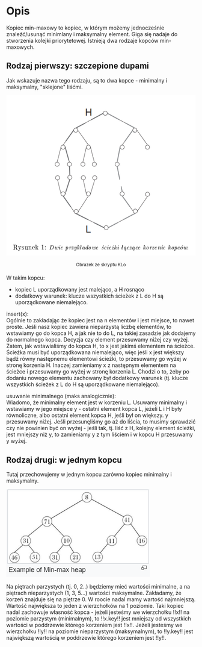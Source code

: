 # Opis

Kopiec min-maxowy to kopiec, w którym możemy jednocześnie znaleźć/usunąć minimlany i maksymalny element. Giga się nadaje do stworzenia kolejki priorytetowej. Istnieją dwa rodzaje kopców min-maxowych.

## Rodzaj pierwszy: szczepione dupami

Jak wskazuje nazwa tego rodzaju, są to dwa kopce - minimalny i maksymalny, "sklejone" liśćmi.

![](images/min-max-heap.png)

<div style="text-align: center;">
<sup>Obrazek ze skryptu KLo</sup>
</div>

W takim kopcu:

-   kopiec L uporządkowany jest malejąco, a H rosnąco
-   dodatkowy warunek: klucze wszystkich ścieżek z L do H są uporządkowane niemalejąco.

insert(x):  
Ogólnie to zakładając że kopiec jest na n elementów i jest miejsce, to nawet proste. Jeśli nasz kopiec zawiera nieparzystą liczbę elementów, to wstawiamy go do kopca H, a jak nie to do L, na takiej zasadzie jak dodajemy do normalnego kopca. Decyzja czy element przesuwamy niżej czy wyżej. Zatem, jak wstawialiśmy do kopca H, to x jest jakimś elementem na ścieżce. Ścieżka musi być uporządkowana niemalejąco, więc jeśli x jest większy bądź równy następnemu elementowi ścieżki, to przesuwamy go wyżej w stronę korzenia H. Inaczej zamieniamy x z następnym elementem na ścieżce i przesuwamy go wyżej w stronę korzenia L. Chodzi o to, żeby po dodaniu nowego elementu zachowany był dodatkowy warunek (tj. klucze wszystkich ścieżek z L do H są uporządkowane niemalejąco).

usuwanie minimalnego (maks analogicznie):  
Wiadomo, że minimalny element jest w korzeniu L. Usuwamy minimalny i wstawiamy w jego miejsce y - ostatni element kopca L, jeżeli L i H były równoliczne, albo ostatni element kopca H, jeśli był on większy. y przesuwamy niżej. Jeśli przesunęliśmy go aż do liścia, to musimy sprawdzić czy nie powinien być on wyżej - jeśli tak, tj. liść z H, kolejny element ścieżki, jest mniejszy niż y, to zamieniamy y z tym liściem i w kopcu H przesuwamy y wyżej.

## Rodzaj drugi: w jednym kopcu

Tutaj przechowujemy w jednym kopcu zarówno kopiec minimalny i maksymalny.

![alt text](images/min-max-heap-2.png)

Na piętrach parzystych (tj. 0, 2..) będziemy mieć wartości minimalne, a na piętrach nieparzystych (1, 3, 5...) wartości maksymalne. Zakładamy, że korzeń znajduje się na piętrze 0. W roocie nadal mamy wartość najmniejszą. Wartość największa to jeden z wierzchołków na 1 poziomie. Taki kopiec nadal zachowuje własność kopca - jeżeli jesteśmy we wierzchołku !!x!! na poziomie parzystym (minimalnym), to !!x.key!! jest mniejszy od wszystkich wartości w poddrzewie którego korzeniem jest !!x!!. Jeżeli jesteśmy we wierzchołku !!y!! na poziomie nieparzystym (maksymalnym), to !!y.key!! jest największą wartością w poddrzewie którego korzeniem jest !!y!!.
